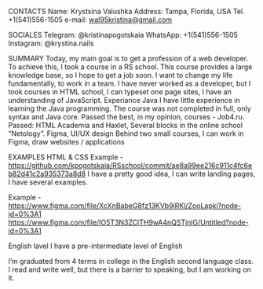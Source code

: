 CONTACTS
Name: Krystsina Valushka
Address: Tampa, Florida, USA
Tel. +1(541)556-1505
e-mail: wal95kristina@gmail.com

SOCIALES
Telegram: @kristinapogotskaia 
WhatsApp: +1(541)556-1505 
Instagram: @krystina.nails

SUMMARY
Today, my main goal is to get a profession of a web developer. To achieve this, I took a course in a RS school. This course provides a large knowledge base, so I hope to get a job soon. I want to change my life fundamentally, to work in a team.
I have never worked as a developer, but I took courses in HTML school, I can typeset one page sites, I have an understanding of JavaScript.
Experiance Java I have little experience in learning the Java programming. The course was not completed in full, only syntax and Java core.
Passed the best, in my opinion, courses - Job4.ru.
Passed: HTML Academia and Haxlet, Several blocks in the online school “Netology”.
Figma, UI/UX design Behind two small courses, I can work in Figma, draw websites / applications

EXAMPLES
HTML & CSS Example - https://github.com/kpogotskaia/RSschool/commit/ae8a99ee216c911c4fc6eb82d41c2a935373a8d8 I have a pretty good idea, I can write landing pages, I have several examples.

Example - https://www.figma.com/file/XcXnBabeG8fz13KVb9iRKl/ZooLapki?node-id=0%3A1 https://www.figma.com/file/IO5T3N3ZClTH9wA4nQSTjnlG/Untitled?node-id=0%3A1

English lavel I have a pre-intermediate level of English

I’m graduated from 4 terms in college in the English second language class. I read and write well, but there is a barrier to speaking, but I am working on it.